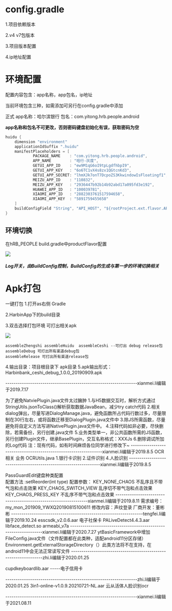 # config.gradle

1.项目依赖版本

2.v4 v7包版本

3.项目版本配置

4.ip地址配置

# 环境配置

配置内容包含：app名称，app包名，ip地址

当前环境包含三种，如需添加可另行在config.gradle中添加

正式 app名称：哈尔滨银行  包名：com.yitong.hrb.people.android

**app名称和包名不可更改，否则密码键盘初始化有误，获取密码为空**

```java
huidu {
    dimension "environment"
    applicationIdSuffix ".huidu"
    manifestPlaceholders = [
            PACKAGE_NAME    : "com.yitong.hrb.people.android",
            APP_NAME        : "哈行-灰度",
            GETUI_APP_ID    : "ew9M1qG6oI9tpLgdfhbpI9",
            GETUI_APP_KEY   : "6o6TC1vX4s8zx1QGtcnKd3",
            GETUI_APP_SECRET: "lhmXJk7onT7DcpoZS3KkwindowIsFloatingf1",
            MEIZU_APP_ID    : "110832",
            MEIZU_APP_KEY   : "2936447b92b14b92abd17a095fd3e192",
            HUAWEI_APP_ID   : "100039781",
            XIAOMI_APP_ID   : "2882303761517594658",
            XIAOMI_APP_KEY  : "5891759455658"
    ]
    buildConfigField "String", "API_HOST", "${rootProject.ext.flavor.API_HUIDU}"
}
```

## 环境切换

在hRB_PEOPLE build.gradle中productFlavor配置

![](.README_images/a448b0f8.png)





##### Log开关，由BuildConfig控制，BuildConfig的生成与第一步的环境切换相关

# Apk打包

一键打包
1.打开as右侧 Gradle

2.HarbinApp下的build目录

3.双击选择打包环境 可打出相关apk

![](.README_images/51f94e66.png)

    assembleZhengshi assembleHuidu  assembleCeshi --可打出 debug release包
    assembleDebug 可打出所有渠道debug包
    assembleRelease 可打出所有渠道release包
4.输出目录：项目根目录下 apk目录
5.apk输出形式：Harbinbank_ceshi_debug_1.0.0_20190909.apk

----------------------------------------------------------------xianmei.li编辑于2019.7.17


为了避免NatviePlugin.java文件太过臃肿
1.与H5数据交互时，解析方式通过StringUtils.jsonToClass()解析获取数据JavaBean，减少try catch代码
2.相关dialog弹出，尽量写进DialogManage.java，避免函数所占代码行数过多，尽量限制在30行左右，或将函数迁移至DialogPlugin.java文件中
3.除JS所需函数，尽量避免将自定义方法写进NativePlugin.java文件中。
4.注释代码如非必要，尽快删除，若需备份，另行创建.java文件
5.业务类型单一，非公共函数所需的JS函数，另行创建Plugin文件，继承BasePlugin，交互名称格式：XXXJs
6.删除调试所加的Log代码
注：现有代码，如有时间麻烦各位同学进行修改下~
----------------------------------------------------------------xianmei.li编辑于2019.8.5
OCR相关
业务
OCRUtils.java
1.银行卡识别
2.证件识别
4.人脸识别
----------------------------------------------------------------xianmei.li编辑于2019.8.5

PassGuardEdit键盘种类配置  
配置方法 :setReorder(int type)
配置参数：
KEY_NONE_CHAOS    不乱序且不带气泡和点击效果
KEY_CHAOS_SWITCH_VIEW  乱序切不带气泡和点击效果
KEY_CHAOS_PRESS_KEY   不乱序不带气泡和点击效果
----------------------------------------------------------------xianmei.li编辑于2019.8.11
需求编号：my_mon_201909_YWXQ20190815100611
修改内容：声纹登录
厂商开发：董彬彬
----------------------------------------------------------------tengfei.li编辑于2019.10.24
esscsdk_v2.0.6.aar 电子社保卡
PALiveDetect4.4.3.aar
libface_detect.so armeabi_v7a
----------------------------------------------------------------xianmei.li编辑于2020.7.27
ytBasicFramework中增加FileConfig.java文件（文件配置都在此类种，适配android11分区存储）
Environment.getExternalStorageDirectory（）此类方法将不在支持，在android11中会无法正常读写文件
----------------------------------------------------------------zhi.li编辑于2020.01.25

cupdkeyboardlib.aar     -----电子信用卡

----------------------------------------------------------------zhi.li编辑于2020.01.25
3in1-online-v1.0.9.20210721-NL.aar  云从活体人脸识别ocr

----------------------------------------------------------------xianmei.li编辑于2021.08.11